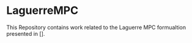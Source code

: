 # LaguerreMPC
This Repository contains work related to the Laguerre MPC formualtion presented in [].
